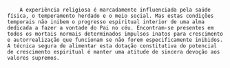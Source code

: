         A experiência religiosa é marcadamente influenciada pela saúde física, o temperamento herdado e o meio social. Mas estas condições temporais não inibem o progresso espiritual interior de uma alma dedicada a fazer a vontade do Pai no céu. Encontram-se presentes em todos os mortais normais determinados impulsos inatos para crescimento e autorrealização que funcionam se não forem especificamente inibidos. A técnica segura de alimentar esta dotação constitutiva do potencial de crescimento espiritual é manter uma atitude de sincera devoção aos valores supremos.